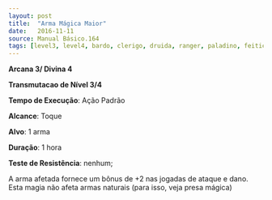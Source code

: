 ```yaml
---
layout: post
title:  "Arma Mágica Maior"
date:   2016-11-11
source: Manual Básico.164
tags: [level3, level4, bardo, clerigo, druida, ranger, paladino, feiticeiro, mago, transmutacao]
---
```


**Arcana 3/ Divina 4**

**Transmutacao de Nível 3/4**

**Tempo de Execução**: Ação Padrão

**Alcance**: Toque

**Alvo**: 1 arma

**Duração**: 1 hora

**Teste de Resistência**: nenhum;

A arma afetada fornece um bônus de +2 nas jogadas de ataque e dano. Esta magia não afeta armas naturais (para isso, veja presa mágica)